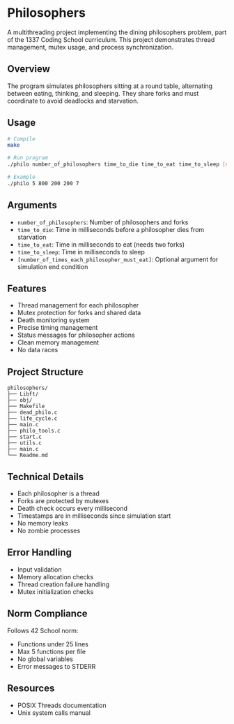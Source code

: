 # Philosophers

A multithreading project implementing the dining philosophers problem, part of the 1337 Coding School curriculum. This project demonstrates thread management, mutex usage, and process synchronization.

## Overview
The program simulates philosophers sitting at a round table, alternating between eating, thinking, and sleeping. They share forks and must coordinate to avoid deadlocks and starvation.

## Usage
```bash
# Compile
make

# Run program
./philo number_of_philosophers time_to_die time_to_eat time_to_sleep [number_of_times_each_philosopher_must_eat]

# Example
./philo 5 800 200 200 7
```

## Arguments
- `number_of_philosophers`: Number of philosophers and forks
- `time_to_die`: Time in milliseconds before a philosopher dies from starvation
- `time_to_eat`: Time in milliseconds to eat (needs two forks)
- `time_to_sleep`: Time in milliseconds to sleep
- `[number_of_times_each_philosopher_must_eat]`: Optional argument for simulation end condition

## Features
- Thread management for each philosopher
- Mutex protection for forks and shared data
- Death monitoring system
- Precise timing management
- Status messages for philosopher actions
- Clean memory management
- No data races

## Project Structure
```
philosophers/
├── Libft/
├── obj/
├── Makefile
├── dead_philo.c
├── life_cycle.c
├── main.c
├── philo_tools.c
├── start.c
├── utils.c
├── main.c
└── Readme.md
```

## Technical Details
- Each philosopher is a thread
- Forks are protected by mutexes
- Death check occurs every millisecond
- Timestamps are in milliseconds since simulation start
- No memory leaks
- No zombie processes

## Error Handling
- Input validation
- Memory allocation checks
- Thread creation failure handling
- Mutex initialization checks

## Norm Compliance
Follows 42 School norm:
- Functions under 25 lines
- Max 5 functions per file
- No global variables
- Error messages to STDERR

## Resources
- POSIX Threads documentation
- Unix system calls manual

